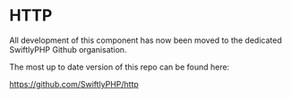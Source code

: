 # HTTP

All development of this component has now been moved to the dedicated SwiftlyPHP Github organisation.

The most up to date version of this repo can be found here:

https://github.com/SwiftlyPHP/http
